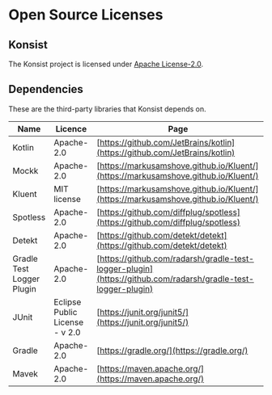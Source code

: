 # Open Source Licenses

## Konsist

The Konsist project is licensed under [Apache License-2.0](https://github.com/LemonAppDev/konsist/blob/main/LICENSE).

## Dependencies

These are the third-party libraries that Konsist depends on.

| Name                      | Licence                        | Page                                                                                                         |
| ------------------------- | ------------------------------ | ------------------------------------------------------------------------------------------------------------ |
| Kotlin                    | Apache-2.0                     | [https://github.com/JetBrains/kotlin](https://github.com/JetBrains/kotlin)                                   |
| Mockk                     | Apache-2.0                     | [https://markusamshove.github.io/Kluent/](https://markusamshove.github.io/Kluent/)                           |
| Kluent                    | MIT license                    | [https://markusamshove.github.io/Kluent/](https://markusamshove.github.io/Kluent/)                           |
| Spotless                  | Apache-2.0                     | [https://github.com/diffplug/spotless](https://github.com/diffplug/spotless)                                 |
| Detekt                    | Apache-2.0                     | [https://github.com/detekt/detekt](https://github.com/detekt/detekt)                                         |
| Gradle Test Logger Plugin | Apache-2.0                     | [https://github.com/radarsh/gradle-test-logger-plugin](https://github.com/radarsh/gradle-test-logger-plugin) |
| JUnit                     | Eclipse Public License - v 2.0 | [https://junit.org/junit5/](https://junit.org/junit5/)                                                       |
| Gradle                    | Apache-2.0                     | [https://gradle.org/](https://gradle.org/)                                                                   |
| Mavek                     | Apache-2.0                     | [https://maven.apache.org/](https://maven.apache.org/)                                                       |

